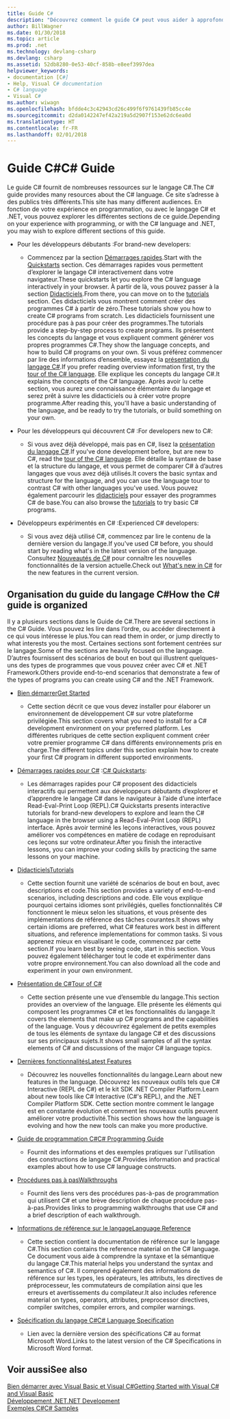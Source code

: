 ```yaml
---
title: Guide C#
description: "Découvrez comment le guide C# peut vous aider à approfondir vos connaissances en C#, que vous soyez développeur débutant ou expert chevronné."
author: BillWagner
ms.date: 01/30/2018
ms.topic: article
ms.prod: .net
ms.technology: devlang-csharp
ms.devlang: csharp
ms.assetid: 52db8280-0e53-40cf-858b-e8eef3997dea
helpviewer_keywords:
- documentation [C#]
- Help, Visual C# documentation
- C# language
- Visual C#
ms.author: wiwagn
ms.openlocfilehash: bfdde4c3c42943cd26c499f6f9761439fb85cc4e
ms.sourcegitcommit: d2da0142247ef42a219a5d2907f153e62dc6ea0d
ms.translationtype: HT
ms.contentlocale: fr-FR
ms.lasthandoff: 02/01/2018
---
```

# <a name="c-guide"></a><span data-ttu-id="88b56-103">Guide C#</span><span class="sxs-lookup"><span data-stu-id="88b56-103">C# Guide</span></span>

<span data-ttu-id="88b56-104">Le guide C# fournit de nombreuses ressources sur le langage C#.</span><span class="sxs-lookup"><span data-stu-id="88b56-104">The C# guide provides many resources about the C# language.</span></span> <span data-ttu-id="88b56-105">Ce site s’adresse à des publics très différents.</span><span class="sxs-lookup"><span data-stu-id="88b56-105">This site has many different audiences.</span></span> <span data-ttu-id="88b56-106">En fonction de votre expérience en programmation, ou avec le langage C# et .NET, vous pouvez explorer les différentes sections de ce guide.</span><span class="sxs-lookup"><span data-stu-id="88b56-106">Depending on your experience with programming, or with the C# language and .NET, you may wish to explore different sections of this guide.</span></span>

* <span data-ttu-id="88b56-107">Pour les développeurs débutants :</span><span class="sxs-lookup"><span data-stu-id="88b56-107">For brand-new developers:</span></span>
  * <span data-ttu-id="88b56-108">Commencez par la section [Démarrages rapides](quick-starts/index.md).</span><span class="sxs-lookup"><span data-stu-id="88b56-108">Start with the [Quickstarts](quick-starts/index.md) section.</span></span> <span data-ttu-id="88b56-109">Ces démarrages rapides vous permettent d’explorer le langage C# interactivement dans votre navigateur.</span><span class="sxs-lookup"><span data-stu-id="88b56-109">These quickstarts let you explore the C# language interactively in your browser.</span></span> <span data-ttu-id="88b56-110">À partir de là, vous pouvez passer à la section [Didacticiels](tutorials/index.md).</span><span class="sxs-lookup"><span data-stu-id="88b56-110">From there, you can move on to the [tutorials](tutorials/index.md) section.</span></span> <span data-ttu-id="88b56-111">Ces didacticiels vous montrent comment créer des programmes C# à partir de zéro.</span><span class="sxs-lookup"><span data-stu-id="88b56-111">These tutorials show you how to create C# programs from scratch.</span></span> <span data-ttu-id="88b56-112">Les didacticiels fournissent une procédure pas à pas pour créer des programmes.</span><span class="sxs-lookup"><span data-stu-id="88b56-112">The tutorials provide a step-by-step process to create programs.</span></span> <span data-ttu-id="88b56-113">Ils présentent les concepts du langage et vous expliquent comment générer vos propres programmes C#.</span><span class="sxs-lookup"><span data-stu-id="88b56-113">They show the language concepts, and how to build C# programs on your own.</span></span> <span data-ttu-id="88b56-114">Si vous préférez commencer par lire des informations d’ensemble, essayez la [présentation du langage C#](tour-of-csharp/index.md).</span><span class="sxs-lookup"><span data-stu-id="88b56-114">If you prefer reading overview information first, try the [tour of the C# language](tour-of-csharp/index.md).</span></span> <span data-ttu-id="88b56-115">Elle explique les concepts du langage C#.</span><span class="sxs-lookup"><span data-stu-id="88b56-115">It explains the concepts of the C# language.</span></span> <span data-ttu-id="88b56-116">Après avoir lu cette section, vous aurez une connaissance élémentaire du langage et serez prêt à suivre les didacticiels ou à créer votre propre programme.</span><span class="sxs-lookup"><span data-stu-id="88b56-116">After reading this, you'll have a basic understanding of the language, and be ready to try the tutorials, or build something on your own.</span></span>

* <span data-ttu-id="88b56-117">Pour les développeurs qui découvrent C# :</span><span class="sxs-lookup"><span data-stu-id="88b56-117">For developers new to C#:</span></span>
  * <span data-ttu-id="88b56-118">Si vous avez déjà développé, mais pas en C#, lisez la [présentation du langage C#](tour-of-csharp/index.md).</span><span class="sxs-lookup"><span data-stu-id="88b56-118">If you've done development before, but are new to C#, read the [tour of the C# language](tour-of-csharp/index.md).</span></span> <span data-ttu-id="88b56-119">Elle détaille la syntaxe de base et la structure du langage, et vous permet de comparer C# à d’autres langages que vous avez déjà utilisés.</span><span class="sxs-lookup"><span data-stu-id="88b56-119">It covers the basic syntax and structure for the language, and you can use the language tour to contrast C# with other languages you've used.</span></span> <span data-ttu-id="88b56-120">Vous pouvez également parcourir les [didacticiels](tutorials/index.md) pour essayer des programmes C# de base.</span><span class="sxs-lookup"><span data-stu-id="88b56-120">You can also browse the [tutorials](tutorials/index.md) to try basic C# programs.</span></span>

* <span data-ttu-id="88b56-121">Développeurs expérimentés en C# :</span><span class="sxs-lookup"><span data-stu-id="88b56-121">Experienced C# developers:</span></span>
  * <span data-ttu-id="88b56-122">Si vous avez déjà utilisé C#, commencez par lire le contenu de la dernière version du langage.</span><span class="sxs-lookup"><span data-stu-id="88b56-122">If you've used C# before, you should start by reading what's in the latest version of the language.</span></span> <span data-ttu-id="88b56-123">Consultez [Nouveautés de C#](whats-new/index.md) pour connaître les nouvelles fonctionnalités de la version actuelle.</span><span class="sxs-lookup"><span data-stu-id="88b56-123">Check out [What's new in C#](whats-new/index.md) for the new features in the current version.</span></span>

## <a name="how-the-c-guide-is-organized"></a><span data-ttu-id="88b56-124">Organisation du guide du langage C#</span><span class="sxs-lookup"><span data-stu-id="88b56-124">How the C# guide is organized</span></span>

<span data-ttu-id="88b56-125">Il y a plusieurs sections dans le Guide de C#.</span><span class="sxs-lookup"><span data-stu-id="88b56-125">There are several sections in the C# Guide.</span></span> <span data-ttu-id="88b56-126">Vous pouvez les lire dans l’ordre, ou accéder directement à ce qui vous intéresse le plus.</span><span class="sxs-lookup"><span data-stu-id="88b56-126">You can read them in order, or jump directly to what interests you the most.</span></span> <span data-ttu-id="88b56-127">Certaines sections sont fortement centrées sur le langage.</span><span class="sxs-lookup"><span data-stu-id="88b56-127">Some of the sections are heavily focused on the language.</span></span> <span data-ttu-id="88b56-128">D’autres fournissent des scénarios de bout en bout qui illustrent quelques-uns des types de programmes que vous pouvez créer avec C# et .NET Framework.</span><span class="sxs-lookup"><span data-stu-id="88b56-128">Others provide end-to-end scenarios that demonstrate a few of the types of programs you can create using C# and the .NET Framework.</span></span>

* [<span data-ttu-id="88b56-129">Bien démarrer</span><span class="sxs-lookup"><span data-stu-id="88b56-129">Get Started</span></span>](getting-started/index.md)
  * <span data-ttu-id="88b56-130">Cette section décrit ce que vous devez installer pour élaborer un environnement de développement C# sur votre plateforme privilégiée.</span><span class="sxs-lookup"><span data-stu-id="88b56-130">This section covers what you need to install for a C# development environment on your preferred platform.</span></span> <span data-ttu-id="88b56-131">Les différentes rubriques de cette section expliquent comment créer votre premier programme C# dans différents environnements pris en charge.</span><span class="sxs-lookup"><span data-stu-id="88b56-131">The different topics under this section explain how to create your first C# program in different supported environments.</span></span>

* <span data-ttu-id="88b56-132">[Démarrages rapides pour C#](quick-starts/index.md) :</span><span class="sxs-lookup"><span data-stu-id="88b56-132">[C# Quickstarts](quick-starts/index.md):</span></span>
  * <span data-ttu-id="88b56-133">Les démarrages rapides pour C# proposent des didacticiels interactifs qui permettent aux développeurs débutants d’explorer et d’apprendre le langage C# dans le navigateur à l’aide d’une interface Read-Eval-Print Loop (REPL).</span><span class="sxs-lookup"><span data-stu-id="88b56-133">C# Quickstarts presents interactive tutorials for brand-new developers to explore and learn the C# language in the browser using a Read-Eval-Print Loop (REPL) interface.</span></span> <span data-ttu-id="88b56-134">Après avoir terminé les leçons interactives, vous pouvez améliorer vos compétences en matière de codage en reproduisant ces leçons sur votre ordinateur.</span><span class="sxs-lookup"><span data-stu-id="88b56-134">After you finish the interactive lessons, you can improve your coding skills by practicing the same lessons on your machine.</span></span>

* [<span data-ttu-id="88b56-135">Didacticiels</span><span class="sxs-lookup"><span data-stu-id="88b56-135">Tutorials</span></span>](tutorials/index.md)
  * <span data-ttu-id="88b56-136">Cette section fournit une variété de scénarios de bout en bout, avec descriptions et code.</span><span class="sxs-lookup"><span data-stu-id="88b56-136">This section provides a variety of end-to-end scenarios, including descriptions and code.</span></span> <span data-ttu-id="88b56-137">Elle vous explique pourquoi certains idiomes sont privilégiés, quelles fonctionnalités C# fonctionnent le mieux selon les situations, et vous présente des implémentations de référence des tâches courantes.</span><span class="sxs-lookup"><span data-stu-id="88b56-137">It shows why certain idioms are preferred, what C# features work best in different situations, and reference implementations for common tasks.</span></span> <span data-ttu-id="88b56-138">Si vous apprenez mieux en visualisant le code, commencez par cette section.</span><span class="sxs-lookup"><span data-stu-id="88b56-138">If you learn best by seeing code, start in this section.</span></span> <span data-ttu-id="88b56-139">Vous pouvez également télécharger tout le code et expérimenter dans votre propre environnement.</span><span class="sxs-lookup"><span data-stu-id="88b56-139">You can also download all the code and experiment in your own environment.</span></span>

* [<span data-ttu-id="88b56-140">Présentation de C#</span><span class="sxs-lookup"><span data-stu-id="88b56-140">Tour of C#</span></span>](tour-of-csharp/index.md)
  * <span data-ttu-id="88b56-141">Cette section présente une vue d’ensemble du langage.</span><span class="sxs-lookup"><span data-stu-id="88b56-141">This section provides an overview of the language.</span></span> <span data-ttu-id="88b56-142">Elle présente les éléments qui composent les programmes C# et les fonctionnalités du langage.</span><span class="sxs-lookup"><span data-stu-id="88b56-142">It covers the elements that make up C# programs and the capabilities of the language.</span></span> <span data-ttu-id="88b56-143">Vous y découvrirez également de petits exemples de tous les éléments de syntaxe du langage C# et des discussions sur ses principaux sujets.</span><span class="sxs-lookup"><span data-stu-id="88b56-143">It shows small samples of all the syntax elements of C# and discussions of the major C# language topics.</span></span>

* [<span data-ttu-id="88b56-144">Dernières fonctionnalités</span><span class="sxs-lookup"><span data-stu-id="88b56-144">Latest Features</span></span>](whats-new/index.md)
  * <span data-ttu-id="88b56-145">Découvrez les nouvelles fonctionnalités du langage.</span><span class="sxs-lookup"><span data-stu-id="88b56-145">Learn about new features in the language.</span></span> <span data-ttu-id="88b56-146">Découvrez les nouveaux outils tels que C# Interactive (REPL de C#) et le kit SDK .NET Compiler Platform.</span><span class="sxs-lookup"><span data-stu-id="88b56-146">Learn about new tools like C# Interactive (C#'s REPL), and the .NET Compiler Platform SDK.</span></span> <span data-ttu-id="88b56-147">Cette section montre comment le langage est en constante évolution et comment les nouveaux outils peuvent améliorer votre productivité.</span><span class="sxs-lookup"><span data-stu-id="88b56-147">This section shows how the language is evolving and how the new tools can make you more productive.</span></span>

<!--
* [.NET Compiler Platform SDK](roslyn-sdk/index.md)
  * The .NET Compiler Platform SDK enables you to write components that analyze code, and suggest or make improvements to that code. In this section, you'll learn how the APIs are organized, and how you can create code that enables rules and practices for your team. You'll also see samples, end-to-end scenarios, and links to other libraries with more examples using these APIs.
-->

* [<span data-ttu-id="88b56-148">Guide de programmation C#</span><span class="sxs-lookup"><span data-stu-id="88b56-148">C# Programming Guide</span></span>](../csharp/programming-guide/index.md)
  * <span data-ttu-id="88b56-149">Fournit des informations et des exemples pratiques sur l'utilisation des constructions de langage C#.</span><span class="sxs-lookup"><span data-stu-id="88b56-149">Provides information and practical examples about how to use C# language constructs.</span></span>

* [<span data-ttu-id="88b56-150">Procédures pas à pas</span><span class="sxs-lookup"><span data-stu-id="88b56-150">Walkthroughs</span></span>](../csharp/walkthroughs.md)
  * <span data-ttu-id="88b56-151">Fournit des liens vers des procédures pas-à-pas de programmation qui utilisent C# et une brève description de chaque procédure pas-à-pas.</span><span class="sxs-lookup"><span data-stu-id="88b56-151">Provides links to programming walkthroughs that use C# and a brief description of each walkthrough.</span></span>

* [<span data-ttu-id="88b56-152">Informations de référence sur le langage</span><span class="sxs-lookup"><span data-stu-id="88b56-152">Language Reference</span></span>](language-reference/index.md)
  * <span data-ttu-id="88b56-153">Cette section contient la documentation de référence sur le langage C#.</span><span class="sxs-lookup"><span data-stu-id="88b56-153">This section contains the reference material on the C# language.</span></span> <span data-ttu-id="88b56-154">Ce document vous aide à comprendre la syntaxe et la sémantique du langage C#.</span><span class="sxs-lookup"><span data-stu-id="88b56-154">This material helps you understand the syntax and semantics of C#.</span></span> <span data-ttu-id="88b56-155">Il comprend également des informations de référence sur les types, les opérateurs, les attributs, les directives de préprocesseur, les commutateurs de compilation ainsi que les erreurs et avertissements du compilateur.</span><span class="sxs-lookup"><span data-stu-id="88b56-155">It also includes reference material on types, operators, attributes, preprocessor directives, compiler switches, compiler errors, and compiler warnings.</span></span>

* [<span data-ttu-id="88b56-156">Spécification du langage C#</span><span class="sxs-lookup"><span data-stu-id="88b56-156">C# Language Specification</span></span>](../csharp/language-reference/language-specification/index.md)
  * <span data-ttu-id="88b56-157">Lien avec la dernière version des spécifications C# au format Microsoft Word.</span><span class="sxs-lookup"><span data-stu-id="88b56-157">Links to the latest version of the C# Specifications in Microsoft Word format.</span></span>

## <a name="see-also"></a><span data-ttu-id="88b56-158">Voir aussi</span><span class="sxs-lookup"><span data-stu-id="88b56-158">See also</span></span>

[<span data-ttu-id="88b56-159">Bien démarrer avec Visual Basic et Visual C#</span><span class="sxs-lookup"><span data-stu-id="88b56-159">Getting Started with Visual C# and Visual Basic</span></span>](/visualstudio/ide/getting-started-with-visual-csharp-and-visual-basic)  
[<span data-ttu-id="88b56-160">Développement .NET</span><span class="sxs-lookup"><span data-stu-id="88b56-160">.NET Development</span></span>](https://msdn.microsoft.com/library/ff361664)  
[<span data-ttu-id="88b56-161">Exemples C#</span><span class="sxs-lookup"><span data-stu-id="88b56-161">C# Samples</span></span>](http://code.msdn.microsoft.com/site/search?f%5B0%5D.Type=ProgrammingLanguage&f%5B0%5D.Value=C%23&f%5B0%5D.Text=C%23)  